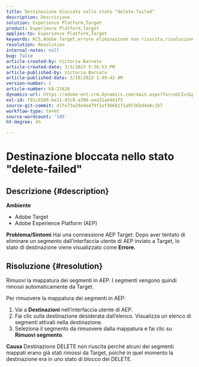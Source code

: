 ```yaml
---
title: Destinazione bloccata nello stato "delete-failed"
description: Descrizione
solution: Experience Platform,Target
product: Experience Platform,Target
applies-to: Experience Platform,Target
keywords: KCS,Adobe Target,errore eliminazione non riuscita,risoluzione dei problemi,Adobe Experience Platform,elimina segmenti,AEP
resolution: Resolution
internal-notes: null
bug: false
article-created-by: Victoria Barnato
article-created-date: 3/3/2023 5:36:53 PM
article-published-by: Victoria Barnato
article-published-date: 3/10/2023 1:49:42 AM
version-number: 1
article-number: KA-21626
dynamics-url: https://adobe-ent.crm.dynamics.com/main.aspx?forceUCI=1&pagetype=entityrecord&etn=knowledgearticle&id=bcc742f6-e9b9-ed11-83fe-6045bd006b25
exl-id: f01c0106-be11-43c8-a396-eea31a4441f5
source-git-commit: 41fe73a29e4e479f1ef3668171a9726bd4e8c1b7
workflow-type: tm+mt
source-wordcount: '145'
ht-degree: 4%

---
```


# Destinazione bloccata nello stato &quot;delete-failed&quot;

## Descrizione {#description}

<b>Ambiente</b>
- Adobe Target
- Adobe Experience Platform (AEP)



<b>Problema/Sintomi</b>
Hai una connessione AEP Target. Dopo aver tentato di eliminare un segmento dall’interfaccia utente di AEP inviato a Target, lo stato di destinazione viene visualizzato come <b>Errore.</b>


## Risoluzione {#resolution}


Rimuovi la mappatura dei segmenti in AEP. I segmenti vengono quindi rimossi automaticamente da Target.

Per rimuovere la mappatura dei segmenti in AEP:

1. Vai a <b>Destinazioni</b> nell’interfaccia utente di AEP.
2. Fai clic sulla destinazione desiderata dall’elenco. Visualizza un elenco di segmenti attivati nella destinazione.
3. Seleziona il segmento da rimuovere dalla mappatura e fai clic su <b>Rimuovi segmento</b>.

<b>Causa</b>
Destinazione DELETE non riuscita perché alcuni dei segmenti mappati erano già stati rimossi da Target, poiché in quel momento la destinazione era in uno stato di blocco dei DELETE.
